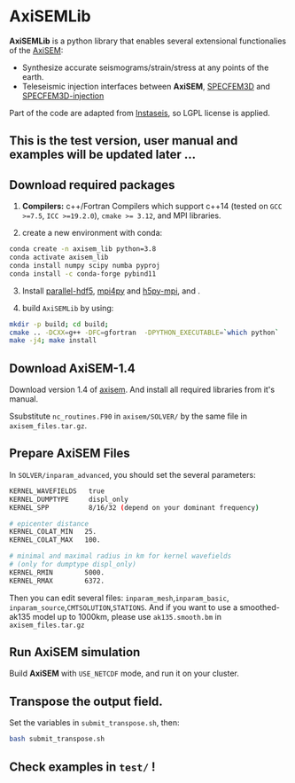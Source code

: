 # AxiSEMLib

**AxiSEMLib** is a python library that enables several extensional functionalies of the [AxiSEM](https://github.com/geodynamics/axisem):

* Synthesize accurate seismograms/strain/stress at any points of the earth.
* Teleseismic injection interfaces between **AxiSEM**, [SPECFEM3D](https://github.com/SPECFEM/specfem3d) and [SPECFEM3D-injection](https://github.com/tianshi-liu/specfem3D-injection)

Part of the code are adapted from [Instaseis](https://github.com/krischer/instaseis), so LGPL license is applied.
 

## This is the test version, user manual and examples will be updated later ...

## Download required packages
1. **Compilers:** c++/Fortran Compilers which support c++14 (tested on `GCC >=7.5`, `ICC >=19.2.0`), `cmake >= 3.12`, and MPI libraries.

2. create a new environment with conda:
```bash
conda create -n axisem_lib python=3.8 
conda activate axisem_lib
conda install numpy scipy numba pyproj
conda install -c conda-forge pybind11
```
3. Install [parallel-hdf5](https://support.hdfgroup.org/HDF5/PHDF5/), [mpi4py](https://mpi4py.readthedocs.io/en/stable/install.html) and [h5py-mpi](https://docs.h5py.org/en/stable/mpi.html), and .

4. build `AxiSEMLib` by using:
```bash
mkdir -p build; cd build;
cmake .. -DCXX=g++ -DFC=gfortran  -DPYTHON_EXECUTABLE=`which python`
make -j4; make install 
```

## Download AxiSEM-1.4
Download version 1.4 of [axisem](https://github.com/geodynamics/axisem). And install all required libraries from it's manual.

Ssubstitute `nc_routines.F90` in `axisem/SOLVER/` by the same file in `axisem_files.tar.gz`.

## Prepare AxiSEM Files
In `SOLVER/inparam_advanced`, you should set the several parameters:
```bash 
KERNEL_WAVEFIELDS   true
KERNEL_DUMPTYPE     displ_only
KERNEL_SPP          8/16/32 (depend on your dominant frequency)

# epicenter distance
KERNEL_COLAT_MIN   25.
KERNEL_COLAT_MAX   100.

# minimal and maximal radius in km for kernel wavefields
# (only for dumptype displ_only)
KERNEL_RMIN        5000.
KERNEL_RMAX        6372.
```
Then you can edit several files: `inparam_mesh`,`inparam_basic`, `inparam_source`,`CMTSOLUTION`,`STATIONS`.
And if you want to use a smoothed-ak135 model up to 1000km, please use `ak135.smooth.bm` in `axisem_files.tar.gz`

## Run AxiSEM simulation
Build **AxiSEM** with `USE_NETCDF` mode, and run it on your cluster. 

## Transpose the output field.
Set the variables in `submit_transpose.sh`, then:
```bash
bash submit_transpose.sh 
```

## Check examples in `test/` !
